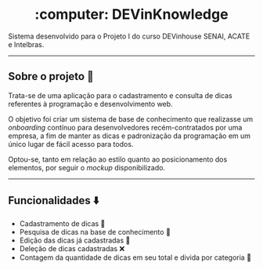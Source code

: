 <h1 align="center"> 
:computer: DEVinKnowledge 
</h1>

Sistema desenvolvido para o Projeto I do curso DEVinhouse SENAI, ACATE e Intelbras.

---

## Sobre o projeto :book:

Trata-se de uma aplicação para o cadastramento e consulta de dicas referentes à programação e desenvolvimento web.

O objetivo foi criar um sistema de base de conhecimento que realizasse um *onboarding* contínuo para desenvolvedores recém-contratados por uma empresa, a fim de manter as dicas e padronização da programação em um único lugar de fácil acesso para todos.

Optou-se, tanto em relação ao estilo quanto ao posicionamento dos elementos, por seguir o *mockup* disponibilizado.

---

## Funcionalidades :arrow_down:

-  Cadastramento de dicas :pencil:
-  Pesquisa de dicas na base de conhecimento :mag_right:
-  Edição das dicas já cadastradas :bookmark_tabs:
-  Deleção de dicas cadastradas :x:
-  Contagem da quantidade de dicas em seu total e divida por categoria :iphone:




